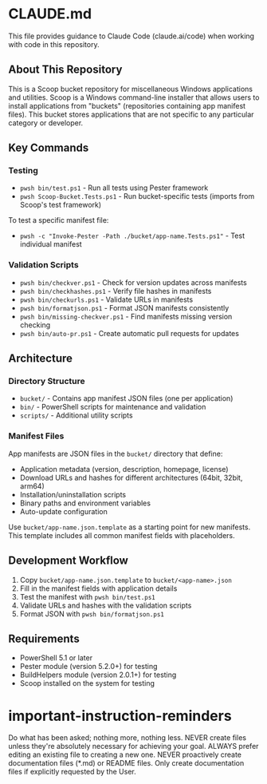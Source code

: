 # CLAUDE.md

This file provides guidance to Claude Code (claude.ai/code) when working with code in this repository.

## About This Repository

This is a Scoop bucket repository for miscellaneous Windows applications and utilities. Scoop is a Windows command-line installer that allows users to install applications from "buckets" (repositories containing app manifest files). This bucket stores applications that are not specific to any particular category or developer.

## Key Commands

### Testing
- `pwsh bin/test.ps1` - Run all tests using Pester framework
- `pwsh Scoop-Bucket.Tests.ps1` - Run bucket-specific tests (imports from Scoop's test framework)

To test a specific manifest file:
- `pwsh -c "Invoke-Pester -Path ./bucket/app-name.Tests.ps1"` - Test individual manifest

### Validation Scripts
- `pwsh bin/checkver.ps1` - Check for version updates across manifests
- `pwsh bin/checkhashes.ps1` - Verify file hashes in manifests
- `pwsh bin/checkurls.ps1` - Validate URLs in manifests
- `pwsh bin/formatjson.ps1` - Format JSON manifests consistently
- `pwsh bin/missing-checkver.ps1` - Find manifests missing version checking
- `pwsh bin/auto-pr.ps1` - Create automatic pull requests for updates

## Architecture

### Directory Structure
- `bucket/` - Contains app manifest JSON files (one per application)
- `bin/` - PowerShell scripts for maintenance and validation
- `scripts/` - Additional utility scripts

### Manifest Files
App manifests are JSON files in the `bucket/` directory that define:
- Application metadata (version, description, homepage, license)
- Download URLs and hashes for different architectures (64bit, 32bit, arm64)
- Installation/uninstallation scripts
- Binary paths and environment variables
- Auto-update configuration

Use `bucket/app-name.json.template` as a starting point for new manifests. This template includes all common manifest fields with placeholders.

## Development Workflow

1. Copy `bucket/app-name.json.template` to `bucket/<app-name>.json`
2. Fill in the manifest fields with application details
3. Test the manifest with `pwsh bin/test.ps1`
4. Validate URLs and hashes with the validation scripts
5. Format JSON with `pwsh bin/formatjson.ps1`

## Requirements

- PowerShell 5.1 or later
- Pester module (version 5.2.0+) for testing
- BuildHelpers module (version 2.0.1+) for testing
- Scoop installed on the system for testing

# important-instruction-reminders
Do what has been asked; nothing more, nothing less.
NEVER create files unless they're absolutely necessary for achieving your goal.
ALWAYS prefer editing an existing file to creating a new one.
NEVER proactively create documentation files (*.md) or README files. Only create documentation files if explicitly requested by the User.
